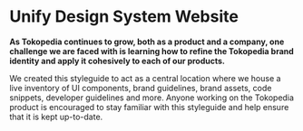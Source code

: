 # Unify Design System Website

**As Tokopedia continues to grow, both as a product and a company, one challenge we are faced with is learning how to refine the Tokopedia brand identity and apply it cohesively to each of our products.**

We created this styleguide to act as a central location where we house a live inventory of UI components, brand guidelines, brand assets, code snippets, developer guidelines and more. Anyone working on the Tokopedia product is encouraged to stay familiar with this styleguide and help ensure that it is kept up-to-date.